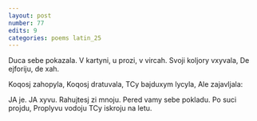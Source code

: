 ```yaml
---
layout: post
number: 77
edits: 9
categories: poems latin_25
---
```


Duca sebe pokazala.
V kartyni, u prozi, v vircah. 
Svoji koljory vxyvala,
De ejforiju, de xah. 

Koqosj zahopyla, 
Koqosj dratuvala,
TCy bajduxym lycyla, 
Ale zajavljala: 

JA je. JA xyvu. 
Rahujtesj zi mnoju. 
Pered vamy sebe pokladu.
Po suci projdu,
Proplyvu vodoju
TCy iskroju na letu.
